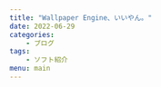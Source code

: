 ```yaml
---
title: "Wallpaper Engine、いいやん。"
date: 2022-06-29
categories:
    - ブログ
tags:
    - ソフト紹介
menu: main
---
```

